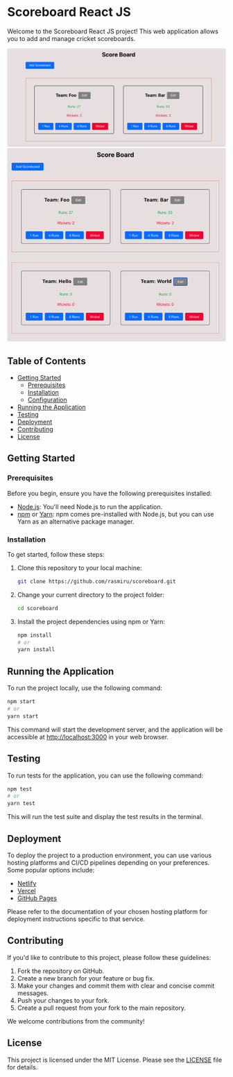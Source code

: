 # Scoreboard React JS

Welcome to the Scoreboard React JS project! This web application allows you to add and manage cricket scoreboards.

![Alt text](images/scorboard-ui.png)
![Alt text](images/scorboard-ui2.png)

## Table of Contents

- [Getting Started](#getting-started)
  - [Prerequisites](#prerequisites)
  - [Installation](#installation)
  - [Configuration](#configuration)
- [Running the Application](#running-the-application)
- [Testing](#testing)
- [Deployment](#deployment)
- [Contributing](#contributing)
- [License](#license)

## Getting Started

### Prerequisites

Before you begin, ensure you have the following prerequisites installed:

- [Node.js](https://nodejs.org/): You'll need Node.js to run the application.
- [npm](https://www.npmjs.com/) or [Yarn](https://yarnpkg.com/): npm comes pre-installed with Node.js, but you can use Yarn as an alternative package manager.

### Installation

To get started, follow these steps:

1. Clone this repository to your local machine:

   ```bash
   git clone https://github.com/rasmiru/scoreboard.git
   ```

2. Change your current directory to the project folder:

   ```bash
   cd scoreboard
   ```

3. Install the project dependencies using npm or Yarn:

   ```bash
   npm install
   # or
   yarn install
   ```

## Running the Application

To run the project locally, use the following command:

```bash
npm start
# or
yarn start
```

This command will start the development server, and the application will be accessible at [http://localhost:3000](http://localhost:3000) in your web browser.

## Testing

To run tests for the application, you can use the following command:

```bash
npm test
# or
yarn test
```

This will run the test suite and display the test results in the terminal.

## Deployment

To deploy the project to a production environment, you can use various hosting platforms and CI/CD pipelines depending on your preferences. Some popular options include:

- [Netlify](https://www.netlify.com/)
- [Vercel](https://vercel.com/)
- [GitHub Pages](https://pages.github.com/)

Please refer to the documentation of your chosen hosting platform for deployment instructions specific to that service.

## Contributing

If you'd like to contribute to this project, please follow these guidelines:

1. Fork the repository on GitHub.
2. Create a new branch for your feature or bug fix.
3. Make your changes and commit them with clear and concise commit messages.
4. Push your changes to your fork.
5. Create a pull request from your fork to the main repository.

We welcome contributions from the community!

## License

This project is licensed under the MIT License. Please see the [LICENSE](LICENSE) file for details.

